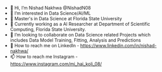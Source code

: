 - 👋 Hi, I’m Nishad Nakhwa @NishadN08
- 👀 I’m interested in Data Science/AI/ML
- 🌱 Master's in Data Science at Florida State University
- 🔬 Currently working as a AI Researcher at Department of Scientific Computing, Florida State University.
- 💞️ I’m looking to collaborate on Data Science related Projects which includes Data Model Training, Fitting, Analysis and Predictions
- 🔗 How to reach me on LinkedIn - https://www.linkedin.com/in/nishad-nakhwa/
- 📫 How to reach me Instagram - https://www.instagram.com/mi_hai_koli_08/

<!---
NishadN08/NishadN08 is a ✨ special ✨ repository because its `README.md` (this file) appears on your GitHub profile.
You can click the Preview link to take a look at your changes.
--->
